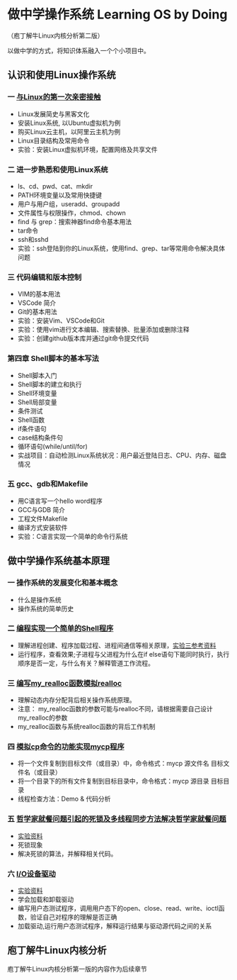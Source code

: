 # 做中学操作系统 Learning OS by Doing
（庖丁解牛Linux内核分析第二版）

以做中学的方式，将知识体系融入一个个小项目中。

## 认识和使用Linux操作系统

### 一 [与Linux的第一次亲密接触](https://github.com/mengning/linuxkernel/raw/master/1与Linux的第一次亲密接触.pdf)

* Linux发展简史与黑客文化 
* 安装Linux系统, 以Ubuntu虚拟机为例
* 购买Linux云主机，以阿里云主机为例
* Linux目录结构及常用命令
* 实验：安装Linux虚拟机环境，配置网络及共享文件

### 二 进一步熟悉和使用Linux系统

* ls、cd、pwd、cat、mkdir
* PATH环境变量以及常用快捷键
* 用户与用户组，useradd、groupadd
* 文件属性与权限操作，chmod、chown
* find 与 grep：搜索神器find命令基本用法
* tar命令
* ssh和sshd
* 实验：ssh登陆到你的Linux系统，使用find、grep、tar等常用命令解决具体问题

### 三 代码编辑和版本控制

* VIM的基本用法
* VSCode 简介
* Git的基本用法
* 实验：安装Vim、VSCode和Git
* 实验：使用vim进行文本编辑、搜索替换、批量添加或删除注释
* 实验：创建github版本库并通过git命令提交代码

### 第四章 Shell脚本的基本写法

* Shell脚本入门
* Shell脚本的建立和执行
* Shell环境变量
* Shell局部变量
* 条件测试
* Shell函数
* if条件语句
* case结构条件句
* 循环语句(while/until/for)
* 实战项目：自动检测Linux系统状况：用户最近登陆日志、CPU、内存、磁盘情况

### 五 gcc、gdb和Makefile

* 用C语言写一个hello word程序
* GCC与GDB 简介
* 工程文件Makefile
* 编译方式安装软件
* 实验：C语言实现一个简单的命令行系统  

## 做中学操作系统基本原理

### 一 操作系统的发展变化和基本概念

* 什么是操作系统
* 操作系统的简单历史

### 二 [编程实现一个简单的Shell程序](https://github.com/mengning/mykernel/raw/master/os2013/lab3-shell.ppt)
 * 理解进程创建、程序加载过程、进程间通信等相关原理，[实验三参考资料](https://github.com/mengning/mykernel/raw/master/os2013/lab3.rar)
 * 运行程序，查看效果;子进程与父进程为什么在if else语句下能同时执行，执行顺序是否一定，与什么有关？解释管道工作流程。

### 三 [编写my_realloc函数模拟realloc](https://github.com/mengning/mykernel/raw/master/os2013/lab4.ppt)
 * 理解动态内存分配背后相关操作系统原理。
 * 注意： my_realloc函数的参数可能与realloc不同，请根据需要自己设计my_realloc的参数
 * my_realloc函数与系统realloc函数的背后工作机制

### 四 [模拟cp命令的功能实现mycp程序](https://github.com/mengning/mykernel/raw/master/os2013/lab5.ppt)
 * 将一个文件复制到目标文件（或目录）中，命令格式：mycp 源文件名 目标文件名（或目录）
 * 将一个目录下的所有文件复制到目标目录中，命令格式：mycp 源目录 目标目录
 * 线程检查方法：Demo & 代码分析
 
### 五 [哲学家就餐问题引起的死锁及多线程同步方法解决哲学家就餐问题](https://github.com/mengning/mykernel/raw/master/os2013/lab6.pdf)
 * [实验资料](https://github.com/mengning/mykernel/raw/master/os2013/lab6.rar)
 * 死锁现象
 * 解决死锁的算法，并解释相关代码。
 
### 六 [I/O设备驱动](https://github.com/mengning/mykernel/raw/master/os2013/lab7.ppt)
 * [实验资料](https://github.com/mengning/mykernel/raw/master/os2013/lab7.rar)
 * 学会加载和卸载驱动
 * 编写用户态测试程序，调用用户态下的open、close、read、write、ioctl函数，验证自己对程序的理解是否正确
 * 加载驱动,运行用户态测试程序，解释运行结果与驱动源代码之间的关系
 
 ## 庖丁解牛Linux内核分析
 
 庖丁解牛Linux内核分析第一版的内容作为后续章节
